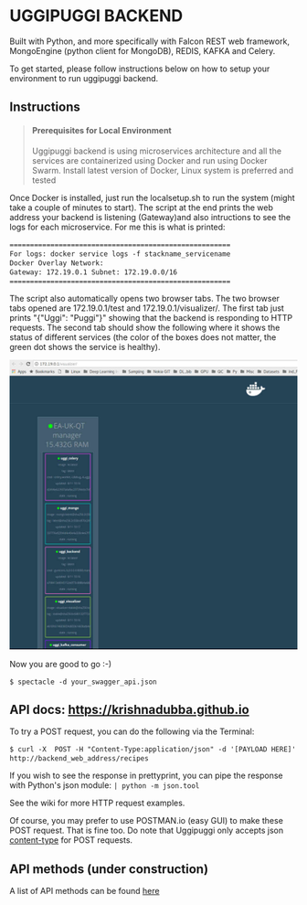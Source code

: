 # UGGIPUGGI BACKEND 
Built with Python, and more specifically with Falcon REST web framework, MongoEngine (python client for MongoDB), 
REDIS, KAFKA and Celery.

To get started, please follow instructions below on how to setup your environment to run uggipuggi backend.

## Instructions

> #### Prerequisites for Local Environment
> Uggipuggi backend is using microservices architecture and all the services are containerized using Docker and run
> using Docker Swarm. Install latest version of Docker, Linux system is preferred and tested

Once Docker is installed, just run the localsetup.sh to run the system (might take a couple of minutes to start). 
The script at the end prints the web address your backend is listening (Gateway)and also intructions to see the 
logs for each microservice. For me this is what is printed:

```
======================================================
For logs: docker service logs -f stackname_servicename
Docker Overlay Network:
Gateway: 172.19.0.1 Subnet: 172.19.0.0/16 
======================================================
```

The script also automatically opens two browser tabs. The two browser tabs opened are 172.19.0.1/test and 
172.19.0.1/visualizer/. The first tab just prints "{"Uggi": "Puggi"}" showing that the backend is responding 
to HTTP requests. The second tab should show the following where it shows the status of different services 
(the color of the boxes does not matter, the green dot shows the service is healthy).

![picture](imgs/docker_swarm_status.jpg)

Now you are good to go :-)

```
$ spectacle -d your_swagger_api.json
```

## API docs: https://krishnadubba.github.io

To try a POST request, you can do the following via the Terminal:

```
$ curl -X  POST -H "Content-Type:application/json" -d '[PAYLOAD HERE]' http://backend_web_address/recipes
```

If you wish to see the response in prettyprint, you can pipe the response with Python's json module: `| python -m json.tool`

See the wiki for more HTTP request examples.

Of course, you may prefer to use POSTMAN.io (easy GUI) to make these POST request. That is fine too.
Do note that Uggipuggi only accepts json [content-type](http://en.wikipedia.org/wiki/Internet_media_type) for POST requests.


## API methods (under construction)

A list of API methods can be found [here](endpoints.md)

